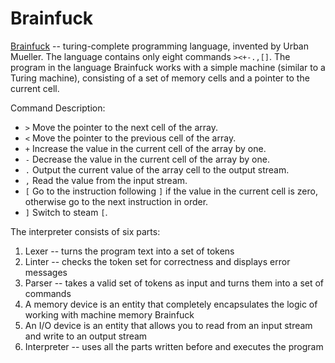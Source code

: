 # Brainfuck

[Brainfuck](https://en.wikipedia.org/wiki/Brainfuck) -- turing-complete programming language,
invented by Urban Mueller. The language contains only eight commands `><+-.,[]`. The program in the language
Brainfuck works with a simple machine
(similar to a Turing machine), consisting of a set of memory cells and a pointer to the current cell.

Command Description:

* `>` Move the pointer to the next cell of the array.
* `<` Move the pointer to the previous cell of the array.
* `+` Increase the value in the current cell of the array by one.
* `-` Decrease the value in the current cell of the array by one.
* `.` Output the current value of the array cell to the output stream.
* `,` Read the value from the input stream.
* `[` Go to the instruction following `]` if the value in the current cell is zero, otherwise
  go to the next instruction in order.
* `]` Switch to steam `[`.

The interpreter consists of six parts:

1) Lexer -- turns the program text into a set of tokens
2) Linter -- checks the token set for correctness and displays error messages
3) Parser -- takes a valid set of tokens as input and turns them into a set of commands
4) A memory device is an entity that completely encapsulates the logic of working with machine memory
   Brainfuck
5) An I/O device is an entity that allows you to read from an input stream and write to an output stream
6) Interpreter -- uses all the parts written before and executes the program
